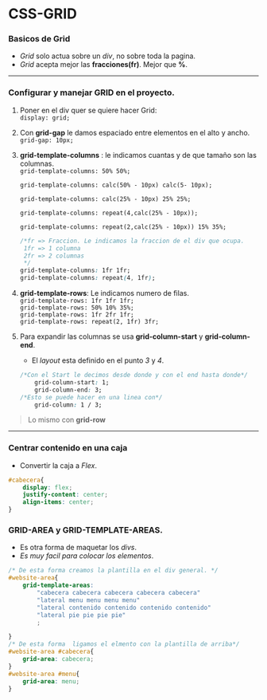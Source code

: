 # CSS-GRID

### Basicos de Grid

- *Grid* solo actua sobre un *div*, no sobre toda la pagina.   
- *Grid* acepta mejor las **fracciones(fr)**. Mejor que **%**.
---
### Configurar y manejar GRID en el proyecto.
 
1. Poner en el div quer se quiere hacer Grid:            
                `display: grid;`      
2. Con **grid-gap** le damos espaciado entre elementos en el alto y ancho.    
                `grid-gap: 10px;`
3. **grid-template-columns** : le indicamos cuantas y de que tamaño son las columnas.    
    `grid-template-columns: 50% 50%;`   

    `grid-template-columns: calc(50% - 10px) calc(5- 10px);`    

    `grid-template-columns: calc(25% - 10px) 25% 25%;`       

    `grid-template-columns: repeat(4,calc(25% - 10px));`       

    `grid-template-columns: repeat(2,calc(25% - 10px)) 15% 35%;` 

    ```css
    /*fr => Fraccion. Le indicamos la fraccion de el div que ocupa.
     1fr => 1 columna
     2fr => 2 columnas
     */
    grid-template-columns: 1fr 1fr;
    grid-template-columns: repeat(4, 1fr);           
    ```         
4. **grid-template-rows**: Le indicamos numero de filas.         
    `grid-template-rows: 1fr 1fr 1fr;`         
    `grid-template-rows: 50% 10% 35%;`     
    `grid-template-rows: 1fr 2fr 1fr;`   
    `grid-template-rows: repeat(2, 1fr) 3fr;`    

5. Para expandir las columnas se usa **grid-column-start** y **grid-column-end**.
    - El *layout* esta definido en el punto *3* y *4*.   
    ```css
    /*Con el Start le decimos desde donde y con el end hasta donde*/
        grid-column-start: 1; 
        grid-column-end: 3;
    /*Esto se puede hacer en una linea con*/
        grid-column: 1 / 3;
    ```  
    
> Lo mismo con  **grid-row**
---

### Centrar contenido en una caja   

- Convertir la caja a *Flex*.   
```css
#cabecera{
    display: flex;
    justify-content: center;
    align-items: center;
}
```   


### GRID-AREA y GRID-TEMPLATE-AREAS.

- Es otra forma de maquetar los *divs*.   
- *Es muy facil para colocar los elementos*.

```css
/* De esta forma creamos la plantilla en el div general. */
#website-area{
    grid-template-areas: 
        "cabecera cabecera cabecera cabecera cabecera"
        "lateral menu menu menu menu"
        "lateral contenido contenido contenido contenido"
        "lateral pie pie pie pie"
        ;

}
/* De esta forma  ligamos el elmento con la plantilla de arriba*/
#website-area #cabecera{
    grid-area: cabecera;
}
#website-area #menu{
    grid-area: menu;
}
```

